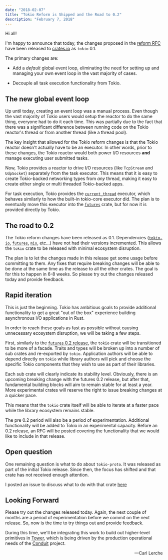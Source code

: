 ```yaml
---
date: "2018-02-07"
title: "Tokio Reform is Shipped and the Road to 0.2"
description: "February 7, 2018"
---
```


Hi all!

I'm happy to announce that today, the changes proposed in the [reform RFC] have
been released to [crates.io] as `tokio` 0.1.

The primary changes are:

- Add a _default_ global event loop, eliminating the need for setting up and
  managing your own event loop in the vast majority of cases.

- Decouple all task execution functionality from Tokio.

## The new global event loop

Up until today, creating an event loop was a manual process. Even though the
vast majority of Tokio users would setup the reactor to do the same thing,
everyone had to do it each time. This was partially due to the fact that there
was a significant difference between running code on the Tokio reactor's thread
or from another thread (like a thread pool).

The key insight that allowed for the Tokio reform changes is that the Tokio
reactor doesn't actually have to be an executor. In other words, prior to these
changes, the Tokio reactor would both power I/O resources **and** manage
executing user submitted tasks.

Now, Tokio provides a reactor to drive I/O resources (like `TcpStream` and
`UdpSocket`) separately from the task executor. This means that it is easy to
create Tokio-backed networking types from _any_ thread, making it easy to create
either single or multi threaded Tokio-backed apps.

For task execution, Tokio provides the [`current_thread`] executor, which
behaves similarly to how the built-in tokio-core executor did. The plan is to
eventually move this executor into the [`futures`] crate, but for now it is
provided directly by Tokio.

## The road to 0.2

The Tokio reform changes have been released as 0.1. Dependencies ([`tokio-io`],
[`futures`], [`mio`], etc...) have not had their versions incremented. This
allows the `tokio` crate to be released with minimal ecosystem disruption.

The plan is to let the changes made in this release get some usage before
committing to them. Any fixes that require breaking changes will be able to be
done at the same time as the release to all the other crates. The goal is for
this to happen in 6-8 weeks. So please try out the changes released today and
provide feedback.

## Rapid iteration

This is just the beginning. Tokio has ambitious goals to provide additional
functionality to get a great "out of the box" experience building asynchronous
I/O applications in Rust.

In order to reach these goals as fast as possible without causing unnecessary
ecosystem disruption, we will be taking a few steps.

First, similarly to the [`futures` 0.2 release], the `tokio` crate will be
transitioned to be more of a facade. Traits and types will be broken up into a
number of sub crates and re-exported by `tokio`. Application authors will be
able to depend directly on `tokio` while library authors will pick and choose
the specific Tokio components that they wish to use as part of their libraries.

Each sub crate will clearly indicate its stability level. Obviously, there is an
upcoming breaking change with the futures 0.2 release, but after that,
fundamental building blocks will aim to remain stable for at least a year. More
experimental crates will reserve the right to issue breaking changes at a
quicker pace.

This means that the `tokio` crate itself will be able to iterate at a faster
pace while the library ecosystem remains stable.

The pre 0.2 period will also be a period of experimentation. Additional
functionality will be added to Tokio in an experimental capacity. Before an 0.2
release, an RFC will be posted covering the functionality that we would like to
include in that release.

## Open question

One remaining question is what to do about `tokio-proto`. It was released as
part of the initial Tokio release. Since then, the focus has shifted and that
crate has not received enough attention.

I posted an issue to discuss what to do with that crate
[here](https://github.com/tokio-rs/tokio/issues/118)

## Looking Forward

Please try out the changes released today. Again, the next couple of months are
a period of experimentation before we commit on the next release. So, now is the
time to try things out and provide feedback.

During this time, we'll be integrating this work to build out higher-level
primitives in [Tower], which is being driven by the production operational needs
of the [Conduit] project.

<div style="text-align:right">&mdash;Carl Lerche</div>

[reform rfc]: https://github.com/tokio-rs/tokio-rfcs/blob/master/text/0001-tokio-reform.md
[crates.io]: https://crates.io/crates/tokio
[`current_thread`]: https://docs.rs/tokio-current-thread
[`tokio-io`]: https://github.com/tokio-rs/tokio-io
[`futures`]: https://github.com/rust-lang-nursery/futures-rs
[`mio`]: https://github.com/carllerche/mio
[`futures` 0.2 release]: #
[tower]: https://github.com/tower-rs/tower
[conduit]: https://github.com/runconduit/conduit
